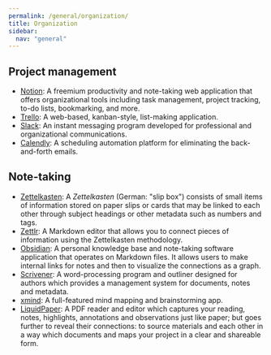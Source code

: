 ```yaml
---
permalink: /general/organization/
title: Organization
sidebar:
  nav: "general"
---
```


## Project management

- [Notion](https://www.notion.so/): A freemium productivity and note-taking web application that offers organizational tools including task management, project tracking, to-do lists, bookmarking, and more.
- [Trello](https://trello.com/): A web-based, kanban-style, list-making application.
- [Slack](https://slack.com/intl/fr-fr): An instant messaging program developed for professional and organizational communications.
- [Calendly](https://calendly.com/): A scheduling automation platform for eliminating the back-and-forth emails.

## Note-taking

- [Zettelkasten](https://zettelkasten.de/introduction/): A _Zettelkasten_ (German: "slip box") consists of small items of information stored on paper slips or cards that may be linked to each other through subject headings or other metadata such as numbers and tags.
- [Zettlr](https://www.zettlr.com/): A Markdown editor that allows you to connect pieces of information using the Zettelkasten methodology.
- [Obsidian](https://obsidian.md/): A personal knowledge base and note-taking software application that operates on Markdown files. It allows users to make internal links for notes and then to visualize the connections as a graph.
- [Scrivener](https://www.literatureandlatte.com/scrivener/): A word-processing program and outliner designed for authors which provides a management system for documents, notes and metadata.
- [xmind](https://xmind.app/): A full-featured mind mapping and brainstorming app.
- [LiquidPaper](https://www.liquidtext.net/): A PDF reader and editor which captures your reading, notes, highlights, annotations and observations just like paper; but goes further to reveal their connections: to source materials and each other in a way which documents and maps your project in a clear and shareable form.
